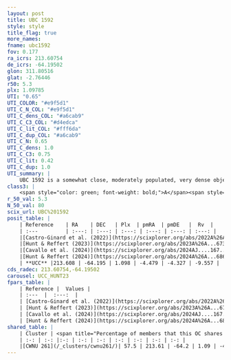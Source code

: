 ```yaml
---
layout: post
title: UBC 1592
style: style
title_flag: true
more_names: 
fname: ubc1592
fov: 0.177
ra_icrs: 213.60754
de_icrs: -64.19502
glon: 311.80516
glat: -2.76446
r50: 5.3
plx: 1.09785
UTI: "0.65"
UTI_COLOR: "#e9f5d1"
UTI_C_N_COL: "#e9f5d1"
UTI_C_dens_COL: "#a6cab9"
UTI_C_C3_COL: "#d4edca"
UTI_C_lit_COL: "#fff6da"
UTI_C_dup_COL: "#a6cab9"
UTI_C_N: 0.65
UTI_C_dens: 1.0
UTI_C_C3: 0.75
UTI_C_lit: 0.42
UTI_C_dup: 1.0
UTI_summary: |
    UBC 1592 is a somewhat close, moderately populated, very dense object of high C3 quality. It was recently reported in the literature. This object shares a significant percentage of members with a later reported entry.
class3: |
    <span style="color: green; font-weight: bold;">A</span><span style="color: #FFC300; font-weight: bold;">B</span>
r_50_val: 5.3
N_50_val: 80
scix_url: UBC%201592
posit_table: |
    | Reference    | RA    | DEC   | Plx  | pmRA  | pmDE   |  Rv  |
    | :---         | :---: | :---: | :---: | :---: | :---: | :---: |
    |[Castro-Ginard et al. (2022)](https://scixplorer.org/abs/2022A%26A...661A.118C) | 213.59 | -64.19 | 1.08 | -4.51 | -4.29 | -- |
    |[Hunt & Reffert (2023)](https://scixplorer.org/abs/2023A%26A...673A.114H) | 213.573 | -64.19 | 1.09 | -4.498 | -4.313 | -7.017 |
    |[Cavallo et al. (2024)](https://scixplorer.org/abs/2024AJ....167...12C) | 213.592 | -64.189 | 1.091 | -- | -- | -- |
    |[Hunt & Reffert (2024)](https://scixplorer.org/abs/2024A%26A...686A..42H) | 213.573 | -64.19 | 1.09 | -4.498 | -4.313 | -7.017 |
    | **UCC** |213.608 | -64.195 | 1.098 | -4.479 | -4.327 | -9.557 | 
cds_radec: 213.60754,-64.19502
carousel: UCC_HUNT23
fpars_table: |
    | Reference |  Values |
    | :---  |  :---:  |
    | [Castro-Ginard et al. (2022)](https://scixplorer.org/abs/2022A%26A...661A.118C) | `AV=0.68, Dist=978, logAge=7.994` |
    | [Hunt & Reffert (2023)](https://scixplorer.org/abs/2023A%26A...673A.114H) | `AV50=0.795, diffAV50=0.429, MOD50=9.692, logAge50=7.748` |
    | [Cavallo et al. (2024)](https://scixplorer.org/abs/2024AJ....167...12C) | `AV50=0.71, dMod50=9.8, logAge50=8.22, [Fe/H]50=0.44` |
    | [Hunt & Reffert (2024)](https://scixplorer.org/abs/2024A%26A...686A..42H) | `MassJ=292.428` |
shared_table: |
    | Cluster | <span title="Percentage of members that this OC shares with the ones listed">%</span>   | RA   | DEC   | Plx   | pmRA  | pmDE  | Rv | UTI |
    | :-: | :-: |:-: | :-: | :-: | :-: | :-: | :-: | :-: |
    |[CWNU 261](/_clusters/cwnu261/)| 57.5 | 213.61 | -64.2 | 1.09 | -4.48 | -4.34 | -9.5 |0.0 |
---
```

